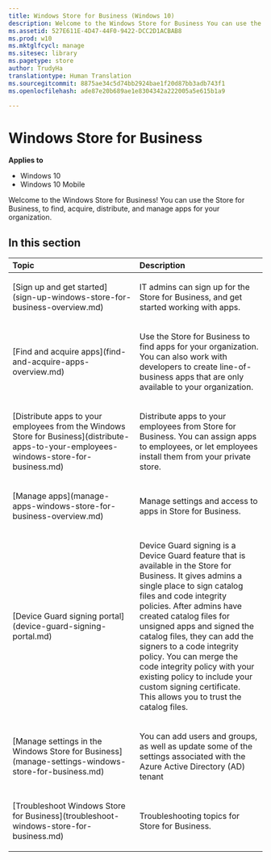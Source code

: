 ```yaml
---
title: Windows Store for Business (Windows 10)
description: Welcome to the Windows Store for Business You can use the Store for Business, to find, acquire, distribute, and manage apps for your organization.
ms.assetid: 527E611E-4D47-44F0-9422-DCC2D1ACBAB8
ms.prod: w10
ms.mktglfcycl: manage
ms.sitesec: library
ms.pagetype: store
author: TrudyHa
translationtype: Human Translation
ms.sourcegitcommit: 8875ae34c5d74bb2924bae1f20d87bb3adb743f1
ms.openlocfilehash: ade87e20b689ae1e8304342a222005a5e615b1a9

---
```


# Windows Store for Business


**Applies to**

-   Windows 10
-   Windows 10 Mobile

Welcome to the Windows Store for Business! You can use the Store for Business, to find, acquire, distribute, and manage apps for your organization.

## In this section


<table>
<colgroup>
<col width="50%" />
<col width="50%" />
</colgroup>
<thead>
<tr class="header">
<th align="left">Topic</th>
<th align="left">Description</th>
</tr>
</thead>
<tbody>
<tr class="odd">
<td align="left"><p>[Sign up and get started](sign-up-windows-store-for-business-overview.md)</p></td>
<td align="left"><p>IT admins can sign up for the Store for Business, and get started working with apps.</p></td>
</tr>
<tr class="even">
<td align="left"><p>[Find and acquire apps](find-and-acquire-apps-overview.md)</p></td>
<td align="left"><p>Use the Store for Business to find apps for your organization. You can also work with developers to create line-of-business apps that are only available to your organization.</p></td>
</tr>
<tr class="odd">
<td align="left"><p>[Distribute apps to your employees from the Windows Store for Business](distribute-apps-to-your-employees-windows-store-for-business.md)</p></td>
<td align="left"><p>Distribute apps to your employees from Store for Business. You can assign apps to employees, or let employees install them from your private store.</p></td>
</tr>
<tr class="even">
<td align="left"><p>[Manage apps](manage-apps-windows-store-for-business-overview.md)</p></td>
<td align="left"><p>Manage settings and access to apps in Store for Business.</p></td>
</tr>
<tr class="odd">
<td align="left"><p>[Device Guard signing portal](device-guard-signing-portal.md)</p></td>
<td align="left"><p>Device Guard signing is a Device Guard feature that is available in the Store for Business. It gives admins a single place to sign catalog files and code integrity policies. After admins have created catalog files for unsigned apps and signed the catalog files, they can add the signers to a code integrity policy. You can merge the code integrity policy with your existing policy to include your custom signing certificate. This allows you to trust the catalog files.</p></td>
</tr>
<tr class="even">
<td align="left"><p>[Manage settings in the Windows Store for Business](manage-settings-windows-store-for-business.md)</p></td>
<td align="left"><p>You can add users and groups, as well as update some of the settings associated with the Azure Active Directory (AD) tenant</p></td>
</tr>
<tr class="odd">
<td align="left"><p>[Troubleshoot Windows Store for Business](troubleshoot-windows-store-for-business.md)</p></td>
<td align="left"><p>Troubleshooting topics for Store for Business.</p></td>
</tr>
</tbody>
</table>

 

 

 








<!--HONumber=Jun16_HO4-->


